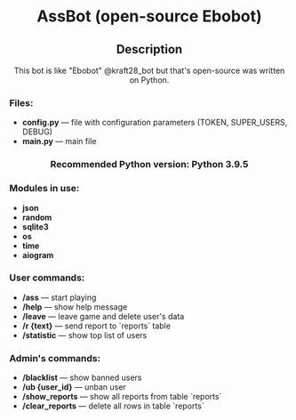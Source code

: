 <div align=center>
    <h1>AssBot (open-source Ebobot)</h1>
</div>

<div align=center>
    <h2>Description</h2>
    <p>This bot is like "Ebobot" @kraft28_bot but that's open-source was written on Python.</p>
</div>

<div>
    <div>
        <h3>Files:</h3>
        <ul>
            <li><b>config.py</b> — file with configuration parameters (TOKEN, SUPER_USERS, DEBUG)</li>
            <li><b>main.py</b> — main file</li>
        </ul>
    </div>
    <div align=center>
        <h3>Recommended Python version: Python 3.9.5</h3>
    </div>
    <div>
        <h3>Modules in use:</h3>
    </div>
    <ul>
        <li><b>json</b></li>
        <li><b>random</b></li>
        <li><b>sqlite3</b></li>
        <li><b>os</b></li>
        <li><b>time</b></li>
        <li><b>aiogram</b></li>
    </ul>
</div>

<div>
    <div>
        <h3>User commands:</h3>
    </div>
    <div>
        <ul>
            <li>
                <b>/ass</b> — start playing
            </li>
            <li>
                <b>/help</b> — show help message
            </li>
            <li>
                <b>/leave</b> — leave game and delete user's data
            </li>
            <li>
                <b>/r {text}</b> — send report to `reports` table
            </li>
            <li>
                <b>/statistic</b> — show top list of users
            </li>
        </ul>
    </div>
    <div>
        <h3>Admin's commands:</h3>
    </div>
    <div>
        <ul>
            <li>
                <b>/blacklist</b> — show banned users
            </li>
            <li>
                <b>/ub {user_id}</b> — unban user
            </li>
            <li>
                <b>/show_reports</b> — show all reports from table `reports`
            </li>
            <li>
                <b>/clear_reports</b> — delete all rows in table `reports`
            </li>
        </ul>
    </div>
</div>
